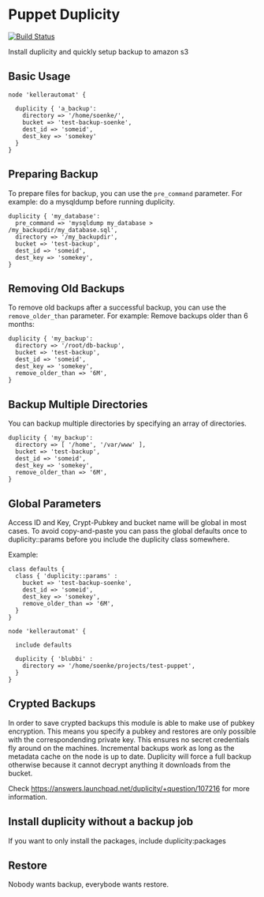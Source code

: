 Puppet Duplicity
================

[![Build Status](https://travis-ci.org/Jimdo/puppet-duplicity.png)](https://travis-ci.org/Jimdo/puppet-duplicity)

Install duplicity and quickly setup backup to amazon s3

Basic Usage
-----------
    node 'kellerautomat' {

      duplicity { 'a_backup':
        directory => '/home/soenke/',
        bucket => 'test-backup-soenke',
        dest_id => 'someid',
        dest_key => 'somekey'
      }
    }

Preparing Backup
----------------

To prepare files for backup, you can use the ```pre_command``` parameter.
For example: do a mysqldump before running duplicity.

    duplicity { 'my_database':
      pre_command => 'mysqldump my_database > /my_backupdir/my_database.sql',
      directory => '/my_backupdir',
      bucket => 'test-backup',
      dest_id => 'someid',
      dest_key => 'somekey',
    }

Removing Old Backups
--------------------

To remove old backups after a successful backup, you can use the ```remove_older_than``` parameter.
For example: Remove backups older than 6 months:

    duplicity { 'my_backup':
      directory => '/root/db-backup',
      bucket => 'test-backup',
      dest_id => 'someid',
      dest_key => 'somekey',
      remove_older_than => '6M',
    }

Backup Multiple Directories
--------------------------

You can backup multiple directories by specifying an array of directories.

    duplicity { 'my_backup':
      directory => [ '/home', '/var/www' ],
      bucket => 'test-backup',
      dest_id => 'someid',
      dest_key => 'somekey',
      remove_older_than => '6M',
    }

Global Parameters
-----------------

Access ID and Key, Crypt-Pubkey and bucket name will be global in most cases. To avoid copy-and-paste
you can pass the global defaults once to duplicity::params before you include the duplicity class somewhere.

Example:

    class defaults {
      class { 'duplicity::params' :
        bucket => 'test-backup-soenke',
        dest_id => 'someid',
        dest_key => 'somekey',
        remove_older_than => '6M',
      }
    }

    node 'kellerautomat' {

      include defaults

      duplicity { 'blubbi' :
        directory => '/home/soenke/projects/test-puppet',
      }
    }

Crypted Backups
---------------

In order to save crypted backups this module is able to make use of pubkey encryption.
This means you specify a pubkey and restores are only possible with the correspondending
private key. This ensures no secret credentials fly around on the machines. Incremental backups
work as long as the metadata cache on the node is up to date. Duplicity will force a full backup
otherwise because it cannot decrypt anything it downloads from the bucket.

Check https://answers.launchpad.net/duplicity/+question/107216 for more information.

Install duplicity without a backup job
--------------------------------------

If you want to only install the packages, include duplicity:packages

Restore
-------

Nobody wants backup, everybode wants restore.
